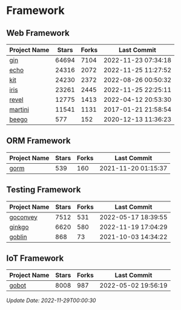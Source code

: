 # Framework

## Web Framework
| Project Name | Stars | Forks | Last Commit |
| ------------ | ----- | ----- | ----------- |
| [gin](https://github.com/gin-gonic/gin) | 64694 | 7104 | 2022-11-23 07:34:18 |
| [echo](https://github.com/labstack/echo) | 24316 | 2072 | 2022-11-25 11:27:52 |
| [kit](https://github.com/go-kit/kit) | 24230 | 2372 | 2022-08-26 00:50:32 |
| [iris](https://github.com/kataras/iris) | 23261 | 2445 | 2022-11-25 22:25:11 |
| [revel](https://github.com/revel/revel) | 12775 | 1413 | 2022-04-12 20:53:30 |
| [martini](https://github.com/go-martini/martini) | 11541 | 1131 | 2017-01-21 21:58:54 |
| [beego](https://github.com/astaxie/beego) | 577 | 152 | 2020-12-13 11:36:23 |

## ORM Framework
| Project Name | Stars | Forks | Last Commit |
| ------------ | ----- | ----- | ----------- |
| [gorm](https://github.com/jinzhu/gorm) | 539 | 160 | 2021-11-20 01:15:37 |

## Testing Framework
| Project Name | Stars | Forks | Last Commit |
| ------------ | ----- | ----- | ----------- |
| [goconvey](https://github.com/smartystreets/goconvey) | 7512 | 531 | 2022-05-17 18:39:55 |
| [ginkgo](https://github.com/onsi/ginkgo) | 6620 | 580 | 2022-11-19 17:04:29 |
| [goblin](https://github.com/franela/goblin) | 868 | 73 | 2021-10-03 14:34:22 |

## IoT Framework
| Project Name | Stars | Forks | Last Commit |
| ------------ | ----- | ----- | ----------- |
| [gobot](https://github.com/hybridgroup/gobot) | 8008 | 987 | 2022-05-02 19:56:19 |

*Update Date: 2022-11-29T00:00:30*